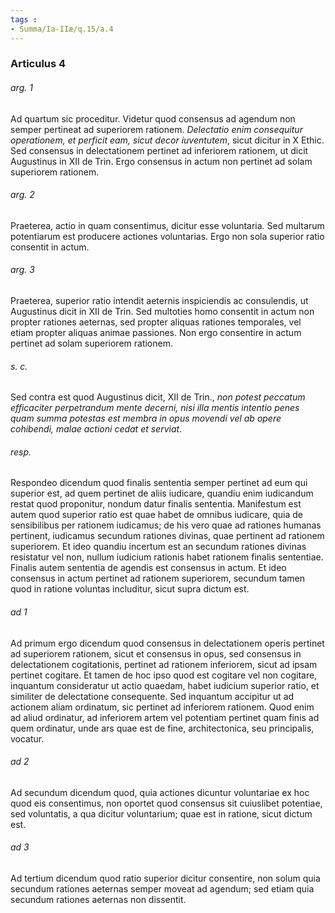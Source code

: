 ```yaml
---
tags : 
- Summa/Ia-IIæ/q.15/a.4
---
```


### Articulus 4

###### arg. 1
Ad quartum sic proceditur. Videtur quod consensus ad agendum non semper pertineat ad superiorem rationem. *Delectatio enim consequitur operationem, et perficit eam, sicut decor iuventutem*, sicut dicitur in X Ethic. Sed consensus in delectationem pertinet ad inferiorem rationem, ut dicit Augustinus in XII de Trin. Ergo consensus in actum non pertinet ad solam superiorem rationem.

###### arg. 2
Praeterea, actio in quam consentimus, dicitur esse voluntaria. Sed multarum potentiarum est producere actiones voluntarias. Ergo non sola superior ratio consentit in actum.

###### arg. 3
Praeterea, superior ratio intendit aeternis inspiciendis ac consulendis, ut Augustinus dicit in XII de Trin. Sed multoties homo consentit in actum non propter rationes aeternas, sed propter aliquas rationes temporales, vel etiam propter aliquas animae passiones. Non ergo consentire in actum pertinet ad solam superiorem rationem.

###### s. c.
Sed contra est quod Augustinus dicit, XII de Trin., *non potest peccatum efficaciter perpetrandum mente decerni, nisi illa mentis intentio penes quam summa potestas est membra in opus movendi vel ab opere cohibendi, malae actioni cedat et serviat*.

###### resp.
Respondeo dicendum quod finalis sententia semper pertinet ad eum qui superior est, ad quem pertinet de aliis iudicare, quandiu enim iudicandum restat quod proponitur, nondum datur finalis sententia. Manifestum est autem quod superior ratio est quae habet de omnibus iudicare, quia de sensibilibus per rationem iudicamus; de his vero quae ad rationes humanas pertinent, iudicamus secundum rationes divinas, quae pertinent ad rationem superiorem. Et ideo quandiu incertum est an secundum rationes divinas resistatur vel non, nullum iudicium rationis habet rationem finalis sententiae. Finalis autem sententia de agendis est consensus in actum. Et ideo consensus in actum pertinet ad rationem superiorem, secundum tamen quod in ratione voluntas includitur, sicut supra dictum est.

###### ad 1
Ad primum ergo dicendum quod consensus in delectationem operis pertinet ad superiorem rationem, sicut et consensus in opus, sed consensus in delectationem cogitationis, pertinet ad rationem inferiorem, sicut ad ipsam pertinet cogitare. Et tamen de hoc ipso quod est cogitare vel non cogitare, inquantum consideratur ut actio quaedam, habet iudicium superior ratio, et similiter de delectatione consequente. Sed inquantum accipitur ut ad actionem aliam ordinatum, sic pertinet ad inferiorem rationem. Quod enim ad aliud ordinatur, ad inferiorem artem vel potentiam pertinet quam finis ad quem ordinatur, unde ars quae est de fine, architectonica, seu principalis, vocatur.

###### ad 2
Ad secundum dicendum quod, quia actiones dicuntur voluntariae ex hoc quod eis consentimus, non oportet quod consensus sit cuiuslibet potentiae, sed voluntatis, a qua dicitur voluntarium; quae est in ratione, sicut dictum est.

###### ad 3
Ad tertium dicendum quod ratio superior dicitur consentire, non solum quia secundum rationes aeternas semper moveat ad agendum; sed etiam quia secundum rationes aeternas non dissentit.

